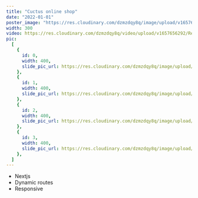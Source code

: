 ```yaml
---
title: "Cuctus online shop"
date: "2022-01-01"
poster_image: "https://res.cloudinary.com/dzmzdqy8q/image/upload/v1657656286/2_ruagna.png"
width: 300
video: https://res.cloudinary.com/dzmzdqy8q/video/upload/v1657656292/Rec_0033_yfayd1.mp4
pic:
  [
    {
      id: 0,
      width: 400,
      slide_pic_url: https://res.cloudinary.com/dzmzdqy8q/image/upload/v1657656286/Untitled_gxnvhf.png,
    },
    {
      id: 1,
      width: 400,
      slide_pic_url: https://res.cloudinary.com/dzmzdqy8q/image/upload/v1657656286/2_ruagna.png,
    },
    {
      id: 2,
      width: 400,
      slide_pic_url: https://res.cloudinary.com/dzmzdqy8q/image/upload/v1657656286/4_cfffbk.png,
    },
    {
      id: 3,
      width: 400,
      slide_pic_url: https://res.cloudinary.com/dzmzdqy8q/image/upload/v1657656286/3_oomnhc.png,
    },
  ]
---
```


- Nextjs
- Dynamic routes
- Responsive